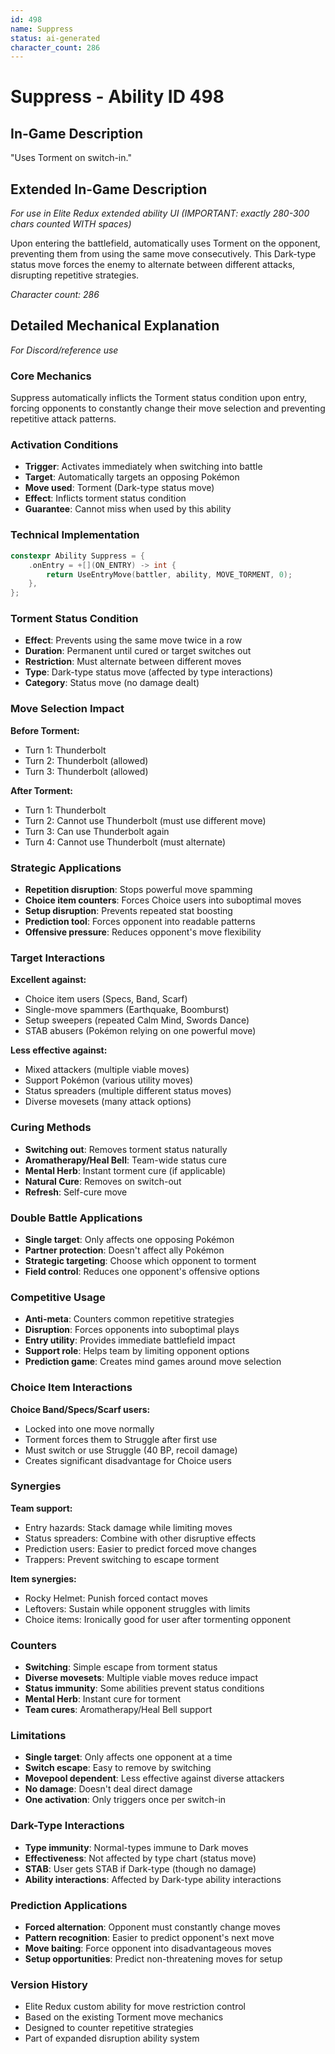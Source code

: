 ```yaml
---
id: 498
name: Suppress
status: ai-generated
character_count: 286
---
```


# Suppress - Ability ID 498

## In-Game Description
"Uses Torment on switch-in."

## Extended In-Game Description
*For use in Elite Redux extended ability UI (IMPORTANT: exactly 280-300 chars counted WITH spaces)*

Upon entering the battlefield, automatically uses Torment on the opponent, preventing them from using the same move consecutively. This Dark-type status move forces the enemy to alternate between different attacks, disrupting repetitive strategies.

*Character count: 286*

## Detailed Mechanical Explanation
*For Discord/reference use*

### Core Mechanics
Suppress automatically inflicts the Torment status condition upon entry, forcing opponents to constantly change their move selection and preventing repetitive attack patterns.

### Activation Conditions
- **Trigger**: Activates immediately when switching into battle
- **Target**: Automatically targets an opposing Pokémon
- **Move used**: Torment (Dark-type status move)
- **Effect**: Inflicts torment status condition
- **Guarantee**: Cannot miss when used by this ability

### Technical Implementation
```c
constexpr Ability Suppress = {
    .onEntry = +[](ON_ENTRY) -> int { 
        return UseEntryMove(battler, ability, MOVE_TORMENT, 0); 
    },
};
```

### Torment Status Condition
- **Effect**: Prevents using the same move twice in a row
- **Duration**: Permanent until cured or target switches out
- **Restriction**: Must alternate between different moves
- **Type**: Dark-type status move (affected by type interactions)
- **Category**: Status move (no damage dealt)

### Move Selection Impact
**Before Torment:**
- Turn 1: Thunderbolt
- Turn 2: Thunderbolt (allowed)
- Turn 3: Thunderbolt (allowed)

**After Torment:**
- Turn 1: Thunderbolt
- Turn 2: Cannot use Thunderbolt (must use different move)
- Turn 3: Can use Thunderbolt again
- Turn 4: Cannot use Thunderbolt (must alternate)

### Strategic Applications
- **Repetition disruption**: Stops powerful move spamming
- **Choice item counters**: Forces Choice users into suboptimal moves
- **Setup disruption**: Prevents repeated stat boosting
- **Prediction tool**: Forces opponent into readable patterns
- **Offensive pressure**: Reduces opponent's move flexibility

### Target Interactions
**Excellent against:**
- Choice item users (Specs, Band, Scarf)
- Single-move spammers (Earthquake, Boomburst)
- Setup sweepers (repeated Calm Mind, Swords Dance)
- STAB abusers (Pokémon relying on one powerful move)

**Less effective against:**
- Mixed attackers (multiple viable moves)
- Support Pokémon (various utility moves)
- Status spreaders (multiple different status moves)
- Diverse movesets (many attack options)

### Curing Methods
- **Switching out**: Removes torment status naturally
- **Aromatherapy/Heal Bell**: Team-wide status cure
- **Mental Herb**: Instant torment cure (if applicable)
- **Natural Cure**: Removes on switch-out
- **Refresh**: Self-cure move

### Double Battle Applications
- **Single target**: Only affects one opposing Pokémon
- **Partner protection**: Doesn't affect ally Pokémon
- **Strategic targeting**: Choose which opponent to torment
- **Field control**: Reduces one opponent's offensive options

### Competitive Usage
- **Anti-meta**: Counters common repetitive strategies
- **Disruption**: Forces opponents into suboptimal plays
- **Entry utility**: Provides immediate battlefield impact
- **Support role**: Helps team by limiting opponent options
- **Prediction game**: Creates mind games around move selection

### Choice Item Interactions
**Choice Band/Specs/Scarf users:**
- Locked into one move normally
- Torment forces them to Struggle after first use
- Must switch or use Struggle (40 BP, recoil damage)
- Creates significant disadvantage for Choice users

### Synergies
**Team support:**
- Entry hazards: Stack damage while limiting moves
- Status spreaders: Combine with other disruptive effects
- Prediction users: Easier to predict forced move changes
- Trappers: Prevent switching to escape torment

**Item synergies:**
- Rocky Helmet: Punish forced contact moves
- Leftovers: Sustain while opponent struggles with limits
- Choice items: Ironically good for user after tormenting opponent

### Counters
- **Switching**: Simple escape from torment status
- **Diverse movesets**: Multiple viable moves reduce impact
- **Status immunity**: Some abilities prevent status conditions
- **Mental Herb**: Instant cure for torment
- **Team cures**: Aromatherapy/Heal Bell support

### Limitations
- **Single target**: Only affects one opponent at a time
- **Switch escape**: Easy to remove by switching
- **Movepool dependent**: Less effective against diverse attackers
- **No damage**: Doesn't deal direct damage
- **One activation**: Only triggers once per switch-in

### Dark-Type Interactions
- **Type immunity**: Normal-types immune to Dark moves
- **Effectiveness**: Not affected by type chart (status move)
- **STAB**: User gets STAB if Dark-type (though no damage)
- **Ability interactions**: Affected by Dark-type ability interactions

### Prediction Applications
- **Forced alternation**: Opponent must constantly change moves
- **Pattern recognition**: Easier to predict opponent's next move
- **Move baiting**: Force opponent into disadvantageous moves
- **Setup opportunities**: Predict non-threatening moves for setup

### Version History
- Elite Redux custom ability for move restriction control
- Based on the existing Torment move mechanics
- Designed to counter repetitive strategies
- Part of expanded disruption ability system